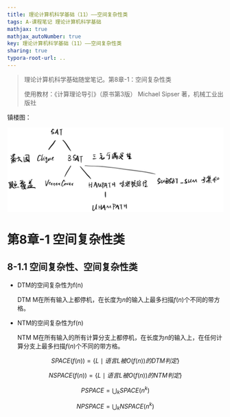 ```yaml
---
title: 理论计算机科学基础（11）——空间复杂性类
tags: A-课程笔记 理论计算机科学基础
mathjax: true
mathjax_autoNumber: true
key: 理论计算机科学基础（11）——空间复杂性类
sharing: true
typora-root-url: ..
---
```


> 理论计算机科学基础随堂笔记。第8章-1：空间复杂性类
> 
> 使用教材：《计算理论导引》（原书第3版）  Michael Sipser 著，机械工业出版社

<!--more-->

镇楼图：

<center><img src="/assets/images/理计/7.3.png" alt="7.3" style="zoom: 80%;" /></center>

# 第8章-1 空间复杂性类

## 8-1.1 空间复杂性、空间复杂性类

- DTM的空间复杂性为f(n)

    DTM M在所有输入上都停机，在长度为$n$的输入上最多扫描$f(n)$个不同的带方格。

- NTM的空间复杂性为f(n)

    NTM M在所有输入的所有计算分支上都停机，在长度为$n$的输入上，在任何计算分支上最多扫描$f(n)$个不同的带方格。

$$
SPACE(f(n))=\left\{L\mid 语言L被O(f(n))的DTM判定\right\}
$$

$$
NSPACE(f(n))=\left\{L\mid 语言L被O(f(n))的NTM判定\right\}
$$

$$
PSPACE = \bigcup_k SPACE(n^k)
$$

$$
NPSPACE = \bigcup_k NSPACE(n^k)
$$